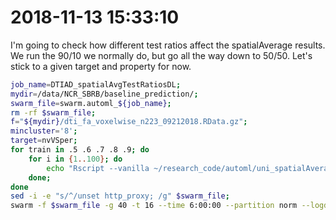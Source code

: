 # 2018-11-13 15:33:10

I'm going to check how different test ratios affect the spatialAverage results.
We run the 90/10 we normally do, but go all the way down to 50/50. Let's stick
to a given target and property for now.

```bash
job_name=DTIAD_spatialAvgTestRatiosDL;
mydir=/data/NCR_SBRB/baseline_prediction/;
swarm_file=swarm.automl_${job_name};
rm -rf $swarm_file;
f="${mydir}/dti_fa_voxelwise_n223_09212018.RData.gz";
mincluster='8';
target=nvVSper;
for train in .5 .6 .7 .8 .9; do
    for i in {1..100}; do
        echo "Rscript --vanilla ~/research_code/automl/uni_spatialAverage_multiDomain_varTest_autoValidation_DL.R $f ${mydir}/long_clin_0918.csv ${target} ${mydir}/tmp/${USER} $RANDOM $mincluster $train" >> $swarm_file;
    done;
done
sed -i -e "s/^/unset http_proxy; /g" $swarm_file;
swarm -f $swarm_file -g 40 -t 16 --time 6:00:00 --partition norm --logdir trash_${job_name} --job-name ${job_name} -m R,afni --gres=lscratch:10 2> swarm_wait_${USER};
```